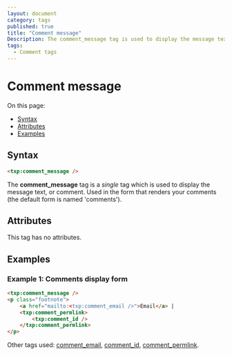 ```yaml
---
layout: document
category: tags
published: true
title: "Comment message"
Description: The comment_message tag is used to display the message text, or comment.
tags:
  - Comment tags
---
```


# Comment message

On this page:

* [Syntax](#syntax)
* [Attributes](#attributes)
* [Examples](#examples)

## Syntax

~~~ html
<txp:comment_message />
~~~

The **comment_message** tag is a *single* tag which is used to display the message text, or comment. Used in the form that renders your comments (the default form is named 'comments').

## Attributes

This tag has no attributes.

## Examples

### Example 1: Comments display form

~~~ html
<txp:comment_message />
<p class="footnote">
    <a href="mailto:<txp:comment_email />">Email</a> |
    <txp:comment_permlink>
        <txp:comment_id />
    </txp:comment_permlink>
</p>
~~~

Other tags used: [comment_email](comment-email), [comment_id](comment-id), [comment_permlink](comment-permlink).

